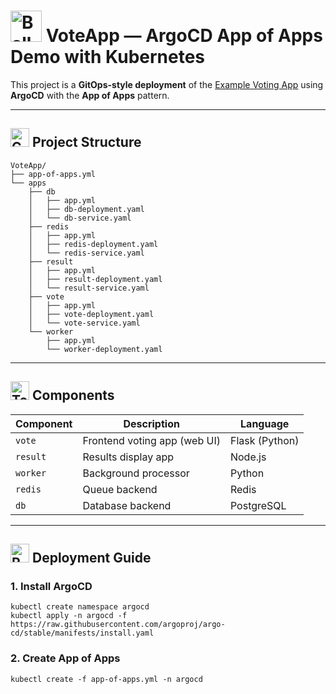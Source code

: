 # <img src="https://raw.githubusercontent.com/Tarikul-Islam-Anik/Telegram-Animated-Emojis/main/Objects/Ballot%20Box%20With%20Ballot.webp" alt="Ballot Box With Ballot" width="50" height="50" /> VoteApp — ArgoCD App of Apps Demo with Kubernetes

This project is a **GitOps-style deployment** of the [Example Voting App](https://github.com/dockersamples/example-voting-app) using **ArgoCD** with the **App of Apps** pattern.

---

## <img src="https://raw.githubusercontent.com/Tarikul-Islam-Anik/Telegram-Animated-Emojis/main/Objects/Card%20Index%20Dividers.webp" alt="Card Index Dividers" width="30" height="30" /> Project Structure

```
VoteApp/
├── app-of-apps.yml
└── apps
    ├── db
    │   ├── app.yml
    │   ├── db-deployment.yaml
    │   └── db-service.yaml
    ├── redis
    │   ├── app.yml
    │   ├── redis-deployment.yaml
    │   └── redis-service.yaml
    ├── result
    │   ├── app.yml
    │   ├── result-deployment.yaml
    │   └── result-service.yaml
    ├── vote
    │   ├── app.yml
    │   ├── vote-deployment.yaml
    │   └── vote-service.yaml
    └── worker
        ├── app.yml
        └── worker-deployment.yaml
```

---

## <img src="https://raw.githubusercontent.com/Tarikul-Islam-Anik/Telegram-Animated-Emojis/main/Objects/Toolbox.webp" alt="Toolbox" width="30" height="30" /> Components

| Component | Description                       | Language    |
|-----------|-----------------------------------|-------------|
| `vote`    | Frontend voting app (web UI)      | Flask (Python) |
| `result`  | Results display app               | Node.js     |
| `worker`  | Background processor              | Python      |
| `redis`   | Queue backend                     | Redis       |
| `db`      | Database backend                  | PostgreSQL  |

---

## <img src="https://raw.githubusercontent.com/Tarikul-Islam-Anik/Telegram-Animated-Emojis/main/Travel%20and%20Places/Rocket.webp" alt="Rocket" width="30" height="30" /> Deployment Guide
### 1. Install ArgoCD

```
kubectl create namespace argocd
kubectl apply -n argocd -f https://raw.githubusercontent.com/argoproj/argo-cd/stable/manifests/install.yaml
```

### 2. Create App of Apps

```
kubectl create -f app-of-apps.yml -n argocd
```
